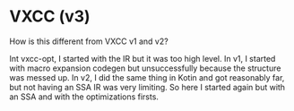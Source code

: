 # VXCC (v3)
How is this different from VXCC v1 and v2?

Int vxcc-opt, I started with the IR but it was too high level.
In v1, I started with macro expansion codegen but unsuccessfully because the structure was messed up.
In v2, I did the same thing in Kotin and got reasonably far, but not having an SSA IR was very limiting.
So here I started again but with an SSA and with the optimizations firsts.
